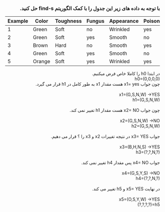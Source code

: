 <div dir="rtl">
  
  ### با توجه به داده های زیر این جدول را با کمک الگوریتم find-s حل کنید.
  </div>
  
| Example | Color  | Toughness | Fungus | Appearance | Poisonous |
|---------|--------|-----------|--------|------------|-----------|
| 1       | Green  | Soft      | no     | Wrinkled   | yes       |
| 2       | Green  | Soft      | yes    | Smooth     | no        |
| 3       | Brown  | Hard      | no     | Smooth     | yes       |
| 4       | Green  | Soft      | yes    | Smooth     | no        |
| 5       | Orange | Soft      | yes    | Wrinkled   | yes       |
<div dir="rtl">
در ابتدا h0 را کاملا خاص فرض میکنیم.
<br/>
h0=(0,0,0,0)
<br/>
چون جواب x1= yes هست مقدار x1 به طور کامل در h1 قرار می گیرد.<br/>
<br/>
x1=(G,S,N,W) ->YES<br/>
h1=(G,S,N,W)<br/>
<br/>
چون جواب x2= NO هست مقدار h1 تغییر نمی کند.<br/>
<br/>
x2=(G,S,N,W) ->NO<br/>
h2=(G,S,N,W)<br/>
<br/>
جواب x3= YES در نتیجه تغییرات x2 و x3 را ؟ قرار می دهیم.<br/>
<br/>
x3=(B,H,N,S) ->YES<br/>
h3=(?,?,N,?)<br/>
<br/>
جواب x4= NO پس مقدار h4 تغییر نمی کند.<br/>
<br/>
x4=(G,S,Y,S) ->NO<br/>
h4=(?,?,N,?)<br/>
<br/>
در نهایت x5= YES و h5 تغییر می کند.<br/>
<br/>
x5=(O,S,Y,W) ->YES<br/>
 h5=(?,?,?,?)
</div>
